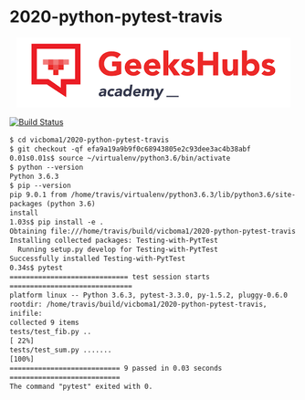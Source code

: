 # 2020-python-pytest-travis

<p align="center">
    <img src="https://github.com/GeeksHubsAcademy/2020-geekshubs-media/blob/master/image/logo.png" >	
</p>

[![Build Status](https://travis-ci.com/geekshubs/2020-python-pytest-travis.svg?branch=master)](https://travis-ci.com/geekshubs/2020-python-pytest-travis)
```
$ cd vicboma1/2020-python-pytest-travis
$ git checkout -qf efa9a19a9b9f0c68943805e2c93dee3ac4b38abf
0.01s0.01s$ source ~/virtualenv/python3.6/bin/activate
$ python --version
Python 3.6.3
$ pip --version
pip 9.0.1 from /home/travis/virtualenv/python3.6.3/lib/python3.6/site-packages (python 3.6)
install
1.03s$ pip install -e .
Obtaining file:///home/travis/build/vicboma1/2020-python-pytest-travis
Installing collected packages: Testing-with-PytTest
  Running setup.py develop for Testing-with-PytTest
Successfully installed Testing-with-PytTest
0.34s$ pytest
============================= test session starts ==============================
platform linux -- Python 3.6.3, pytest-3.3.0, py-1.5.2, pluggy-0.6.0
rootdir: /home/travis/build/vicboma1/2020-python-pytest-travis, inifile:
collected 9 items                                                              
tests/test_fib.py ..                                                     [ 22%]
tests/test_sum.py .......                                                [100%]
=========================== 9 passed in 0.03 seconds ===========================
The command "pytest" exited with 0.
```
